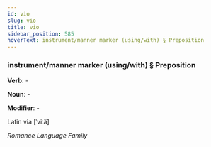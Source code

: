 ```yaml
---
id: vio
slug: vio
title: vio
sidebar_position: 585
hoverText: instrument/manner marker (using/with) § Preposition
---
```


### instrument/manner marker (using/with) § Preposition

**Verb**: -

**Noun**: -

**Modifier**: -

Latin via [ˈviːä]

*Romance Language Family*